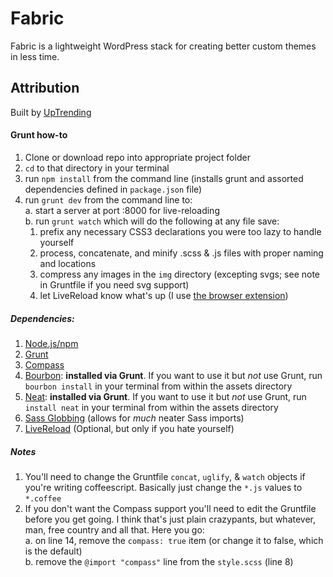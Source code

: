 # Fabric

Fabric is a lightweight WordPress stack for creating better custom themes in less time.

## Attribution
Built by [UpTrending](http://uptrending.com)

#### Grunt how-to
1. Clone or download repo into appropriate project folder
2. `cd` to that directory in your terminal
3. run `npm install` from the command line (installs grunt and assorted dependencies defined in `package.json` file)
4. run `grunt dev` from the command line to:  
  a. start a server at port :8000 for live-reloading  
  b. run `grunt watch` which will do the following at any file save:  
    1. prefix any necessary CSS3 declarations you were too lazy to handle yourself  
    2. process, concatenate, and minify .scss & .js files with proper naming and locations  
    3. compress any images in the `img` directory (excepting svgs; see note in Gruntfile if you need svg support)  
    4. let LiveReload know what's up (I use [the browser extension](http://feedback.livereload.com/knowledgebase/articles/86242-how-do-i-install-and-use-the-browser-extensions-))  

##### Dependencies:

1. [Node.js/npm](http://nodejs.org/)  
2. [Grunt](http://gruntjs.com/)  
3. [Compass](http://compass-style.org/)  
4. [Bourbon](http://bourbon.io): **installed via Grunt**. If you want to use it but *not* use Grunt, run `bourbon install` in your terminal from within the assets directory
5. [Neat](http://neat.bourbon.io/): **installed via Grunt**. If you want to use it but *not* use Grunt, run `install neat` in your terminal from within the assets directory
6. [Sass Globbing](https://github.com/chriseppstein/sass-globbing) (allows for *much* neater Sass imports)  
7. [LiveReload](http://livereload.com/) (Optional, but only if you hate yourself)  

##### Notes
1. You'll need to change the Gruntfile `concat`, `uglify`, & `watch` objects if you're writing coffeescript. Basically just change the `*.js` values to `*.coffee`  
2. If you don't want the Compass support you'll need to edit the Gruntfile before you get going. I think that's just plain crazypants, but whatever, man, free country and all that. Here you go:  
  a. on line 14, remove the `compass: true` item (or change it to false, which is the default)  
  b. remove the `@import "compass"` line from the `style.scss` (line 8)  